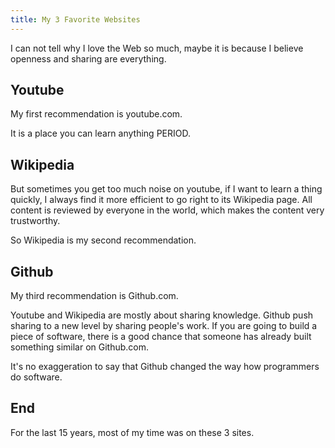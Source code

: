 ```yaml
---
title: My 3 Favorite Websites
---
```


I can not tell why I love the Web so much, maybe it is because I believe openness and sharing are everything.

## Youtube

My first recommendation is youtube.com.

It is a place you can learn anything PERIOD.

## Wikipedia

But sometimes you get too much noise on youtube, if I want to learn a thing quickly, I always find it more efficient to go right to its Wikipedia page. All content is reviewed by everyone in the world, which makes the content very trustworthy.

So Wikipedia is my second recommendation.

## Github

My third recommendation is Github.com.

Youtube and Wikipedia are mostly about sharing knowledge. Github push sharing to a new level by sharing people's work. If you are going to build a piece of software, there is a good chance that someone has already built something similar on Github.com.

It's no exaggeration to say that Github changed the way how programmers do software.

## End

For the last 15 years, most of my time was on these 3 sites.